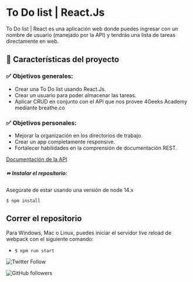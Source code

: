 # To Do list | React.Js

To Do list | React es una aplicación web donde puedes ingresar con un nombre de usuario (manejado por la API) y tendrás una lista de tareas directamente en web. 

## 💭 Características del proyecto

### ✅ Objetivos generales:

- Crear una To Do list usando React.Js. 
- Crear un usuario para poder almacenar las tareas.
- Aplicar CRUD en conjunto con el API que nos provee 4Geeks Academy mediante breathe.co

### ✅ Objetivos personales:

- Mejorar la organización en los directorios de trabajo.
- Crear un app completamente responsive.
- Fortalecer habilidades en la comprensión de documentación REST.

[Documentación de la API](https://assets.breatheco.de/apis/fake/todos/)


##### ⏩ Instalar el repositorio:
Asegúrate de estar usando una versión de node 14.x

```
$ npm install
```

## Correr el repositorio


Para Windows, Mac o Linux, puedes iniciar el servidor live reload de webpack con el siguiente comando:

- `$ npm run start`

![Twitter Follow](https://img.shields.io/twitter/follow/bryandevgarcia?style=social)

![GitHub followers](https://img.shields.io/github/followers/bryanstg?label=Follow%20me%20on%20Github&style=social)

